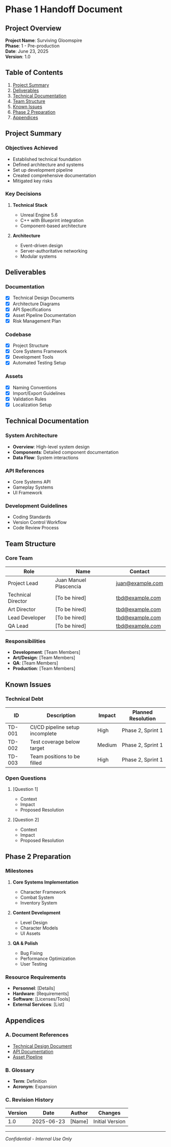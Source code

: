 # Phase 1 Handoff Document

## Project Overview
**Project Name**: Surviving Gloomspire  
**Phase**: 1 - Pre-production  
**Date**: June 23, 2025  
**Version**: 1.0

## Table of Contents
1. [Project Summary](#project-summary)
2. [Deliverables](#deliverables)
3. [Technical Documentation](#technical-documentation)
4. [Team Structure](#team-structure)
5. [Known Issues](#known-issues)
6. [Phase 2 Preparation](#phase-2-preparation)
7. [Appendices](#appendices)

## Project Summary

### Objectives Achieved
- Established technical foundation
- Defined architecture and systems
- Set up development pipeline
- Created comprehensive documentation
- Mitigated key risks

### Key Decisions
1. **Technical Stack**
   - Unreal Engine 5.6
   - C++ with Blueprint integration
   - Component-based architecture

2. **Architecture**
   - Event-driven design
   - Server-authoritative networking
   - Modular systems

## Deliverables

### Documentation
- [x] Technical Design Documents
- [x] Architecture Diagrams
- [x] API Specifications
- [x] Asset Pipeline Documentation
- [x] Risk Management Plan

### Codebase
- [x] Project Structure
- [x] Core Systems Framework
- [x] Development Tools
- [x] Automated Testing Setup

### Assets
- [x] Naming Conventions
- [x] Import/Export Guidelines
- [x] Validation Rules
- [x] Localization Setup

## Technical Documentation

### System Architecture
- **Overview**: High-level system design
- **Components**: Detailed component documentation
- **Data Flow**: System interactions

### API References
- Core Systems API
- Gameplay Systems
- UI Framework

### Development Guidelines
- Coding Standards
- Version Control Workflow
- Code Review Process

## Team Structure

### Core Team
| Role | Name | Contact |
|------|------|---------|
| Project Lead | Juan Manuel Plascencia | juan@example.com |
| Technical Director | [To be hired] | tbd@example.com |
| Art Director | [To be hired] | tbd@example.com |
| Lead Developer | [To be hired] | tbd@example.com |
| QA Lead | [To be hired] | tbd@example.com |

### Responsibilities
- **Development**: [Team Members]
- **Art/Design**: [Team Members]
- **QA**: [Team Members]
- **Production**: [Team Members]

## Known Issues

### Technical Debt
| ID | Description | Impact | Planned Resolution |
|----|-------------|--------|-------------------|
| TD-001 | CI/CD pipeline setup incomplete | High | Phase 2, Sprint 1 |
| TD-002 | Test coverage below target | Medium | Phase 2, Sprint 1 |
| TD-003 | Team positions to be filled | High | Phase 2, Sprint 1 |

### Open Questions
1. [Question 1]
   - Context
   - Impact
   - Proposed Resolution

2. [Question 2]
   - Context
   - Impact
   - Proposed Resolution

## Phase 2 Preparation

### Milestones
1. **Core Systems Implementation**
   - Character Framework
   - Combat System
   - Inventory System

2. **Content Development**
   - Level Design
   - Character Models
   - UI Assets

3. **QA & Polish**
   - Bug Fixing
   - Performance Optimization
   - User Testing

### Resource Requirements
- **Personnel**: [Details]
- **Hardware**: [Requirements]
- **Software**: [Licenses/Tools]
- **External Services**: [List]

## Appendices

### A. Document References
- [Technical Design Document](../03_architecture/)
- [API Documentation](../04_apis/)
- [Asset Pipeline](../06_asset_pipeline/)

### B. Glossary
- **Term**: Definition
- **Acronym**: Expansion

### C. Revision History
| Version | Date | Author | Changes |
|---------|------|--------|---------|
| 1.0 | 2025-06-23 | [Name] | Initial Version |

---
*Confidential - Internal Use Only*

